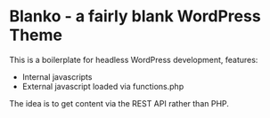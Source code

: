 Blanko - a fairly blank WordPress Theme
=======================================

This is a boilerplate for headless WordPress development, features:

* Internal javascripts
* External javascript loaded via functions.php

The idea is to get content via the REST API rather than PHP.